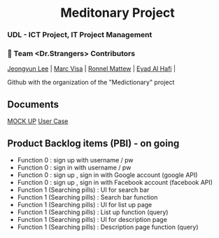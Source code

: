 <h1 align="center">
  Meditonary Project
</h1>
<h3>UDL - ICT Project, IT Project Management</h3>

### :rainbow: Team <Dr.Strangers> Contributors

[Jeongyun Lee](https://github.com/jy-977) |
[Marc Visa](https://github.com/mvp17) | 
[Ronnel Mattew](https://github.com/ron7858) |
[Eyad Al Hafi](https://github.com/eyadfhafi) |


Github with the organization of the "Medictionary" project

## Documents 

[MOCK UP](https://ovenapp.io/project/jdRn2HjGOLjc5BLdswLKmtsU2wOHtk0b#8p8HX) 
[User Case](https://drive.google.com/file/d/1AWF2fvAszot6RFgF82olCPUuq7DtmVcK/view?usp=sharing)

## Product Backlog items (PBI) - on going
* Function 0 : sign up with username / pw
* Function 0 : sign in with username / pw
* Function 0 : sign up , sign in with Google account (google API)
* Function 0 : sign up , sign in with Facebook account (facebook API)
* Function 1 (Searching pills) : UI for search bar
* Function 1 (Searching pills) : Search bar function
* Function 1 (Searching pills) : UI for list up page
* Function 1 (Searching pills) : List up function (query)
* Function 1 (Searching pills) : UI for description page
* Function 1 (Searching pills) : Description page function (query)


